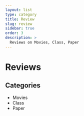```yaml
---
layout: list
type: category
title: Review
slug: review
sidebar: true
order: 3
description: >
  Reviews on Movies, Class, Paper
---
```


# Reviews

## Categories
* Movies
* Class
* Paper